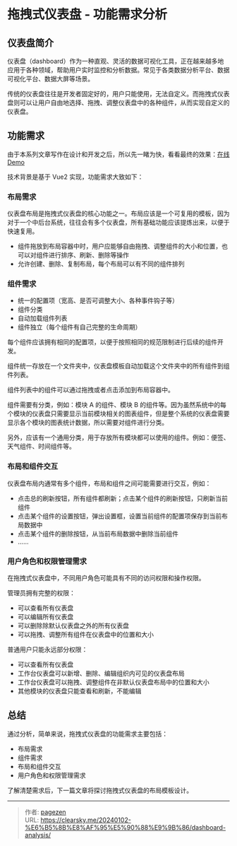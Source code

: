 # 拖拽式仪表盘 - 功能需求分析


## 仪表盘简介

仪表盘（dashboard）作为一种直观、灵活的数据可视化工具，正在越来越多地应用于各种领域，帮助用户实时监控和分析数据。常见于各类数据分析平台、数据可视化平台、数据大屏等场景。

传统的仪表盘往往是开发者固定好的，用户只能使用，无法自定义。而拖拽式仪表盘则可以让用户自由地选择、拖拽、调整仪表盘中的各种组件，从而实现自定义的仪表盘。

## 功能需求

由于本系列文章写作在设计和开发之后，所以先一睹为快，看看最终的效果：[在线 Demo](https://lruihao.github.io/vue-el-demo/#/dashboard/index)

技术背景是基于 Vue2 实现，功能需求大致如下：

### 布局需求

仪表盘布局是拖拽式仪表盘的核心功能之一。布局应该是一个可复用的模板，因为对于一个中后台系统，往往会有多个仪表盘，所有基础功能应该提炼出来，以便于快速复用。

- 组件拖放到布局容器中时，用户应能够自由拖拽、调整组件的大小和位置，也可以对组件进行排序、刷新、删除等操作
- 允许创建、删除、复制布局，每个布局可以有不同的组件排列

### 组件需求

- 统一的配置项（宽高、是否可调整大小、各种事件钩子等）
- 组件分类
- 自动加载组件列表
- 组件独立（每个组件有自己完整的生命周期）

每个组件应该拥有相同的配置项，以便于按照相同的规范限制进行后续的组件开发。

组件统一存放在一个文件夹中，仪表盘模板自动加载这个文件夹中的所有组件到组件列表。

组件列表中的组件可以通过拖拽或者点击添加到布局容器中。

组件需要有分类，例如：模块 A 的组件、模块 B 的组件等。因为虽然系统中的每个模块的仪表盘只需要显示当前模块相关的图表组件，但是整个系统的仪表盘需要显示各个模块的图表统计数据，所以需要对组件进行分类。

另外，应该有一个通用分类，用于存放所有模块都可以使用的组件。例如：便签、天气组件、时间组件等。

### 布局和组件交互

仪表盘布局内通常有多个组件，布局和组件之间可能需要进行交互，例如：

- 点击总的刷新按钮，所有组件都刷新；点击某个组件的刷新按钮，只刷新当前组件
- 点击某个组件的设置按钮，弹出设置框，设置当前组件的配置项保存到当前布局数据中
- 点击某个组件的删除按钮，从当前布局数据中删除当前组件
- ……

### 用户角色和权限管理需求

在拖拽式仪表盘中，不同用户角色可能具有不同的访问权限和操作权限。

管理员拥有完整的权限：

- 可以查看所有仪表盘
- 可以编辑所有仪表盘
- 可以删除除默认仪表盘之外的所有仪表盘
- 可以拖拽、调整所有组件在仪表盘中的位置和大小

普通用户只能永远部分权限：

- 可以查看所有仪表盘
- 工作台仪表盘可以新增、删除、编辑组织内可见的仪表盘布局
- 工作台仪表盘可以拖拽、调整组件在非默认仪表盘布局中的位置和大小
- 其他模块的仪表盘只能查看和刷新，不能编辑

## 总结

通过分析，简单来说，拖拽式仪表盘的功能需求主要包括：

- 布局需求
- 组件需求
- 布局和组件交互
- 用户角色和权限管理需求

了解清楚需求后，下一篇文章将探讨拖拽式仪表盘的布局模板设计。


---

> 作者: [pagezen](http://clearsky.me/)  
> URL: https://clearsky.me/20240102-%E6%B5%8B%E8%AF%95%E5%90%88%E9%9B%86/dashboard-analysis/  

